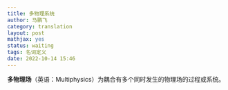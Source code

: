 ```yaml
---
title: 多物理系统
author: 马鹏飞
category: translation
layout: post
mathjax: yes
status: waiting
tags: 名词定义
date: 2022-10-14 15:46
---
```


**多物理场**（英语：Multiphysics）为耦合有多个同时发生的物理场的过程或系统。